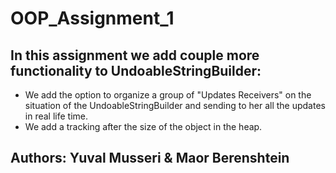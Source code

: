 # OOP_Assignment_1
## In this assignment we add couple more functionality to UndoableStringBuilder:
* We add the option to organize a group of "Updates Receivers" on the situation of the UndoableStringBuilder
and sending to her all the updates in real life time.
* We add a tracking after the size of the object in the heap.

## Authors: Yuval Musseri & Maor Berenshtein
